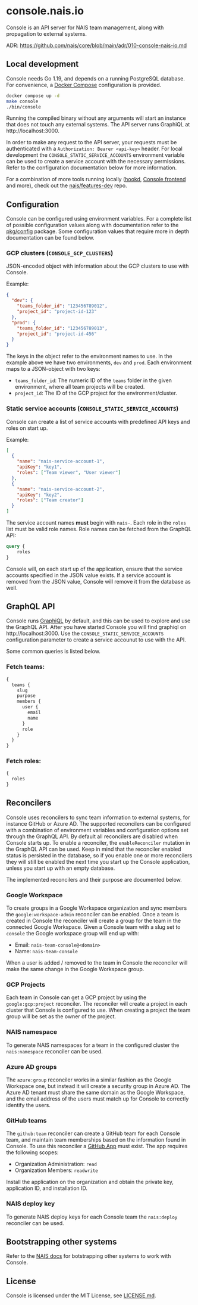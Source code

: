# console.nais.io

Console is an API server for NAIS team management, along with propagation to external systems.

ADR: https://github.com/nais/core/blob/main/adr/010-console-nais-io.md

## Local development

Console needs Go 1.19, and depends on a running PostgreSQL database. For convenience, a [Docker Compose](https://docs.docker.com/compose/) configuration is provided.

```sh
docker compose up -d
make console
./bin/console
```

Running the compiled binary without any arguments will start an instance that does not touch any external systems. The API server runs GraphiQL at http://localhost:3000.

In order to make any request to the API server, your requests must be authenticated with a `Authorization: Bearer <api-key>` header. For local development the `CONSOLE_STATIC_SERVICE_ACCOUNTS` environment variable can be used to create a service account with the necessary permissions. Refer to the configuration documentation below for more information.

For a combination of more tools running locally ([hookd](https://github.com/nais/deploy), [Console frontend](https://github.com/nais/console-frontend) and more), check out the [nais/features-dev](https://github.com/nais/features-dev) repo.

## Configuration

Console can be configured using environment variables. For a complete list of possible configuration values along with documentation refer to the [pkg/config](pkg/config/config.go) package. Some configuration values that require more in depth documentation can be found below.

### GCP clusters (`CONSOLE_GCP_CLUSTERS`)

JSON-encoded object with information about the GCP clusters to use with Console.

Example:

```json
{
  "dev": {
    "teams_folder_id": "123456789012",
    "project_id": "project-id-123"
  },
  "prod": {
    "teams_folder_id": "123456789013",
    "project_id": "project-id-456"
  }
}
```

The keys in the object refer to the environment names to use. In the example above we have two environments, `dev` and `prod`. Each environment maps to a JSON-object with two keys:

- `teams_folder_id`: The numeric ID of the `teams` folder in the given environment, where all team projects will be created.
- `project_id`: The ID of the GCP project for the environment/cluster.

### Static service accounts (`CONSOLE_STATIC_SERVICE_ACCOUNTS`)

Console can create a list of service accounts with predefined API keys and roles on start up.

Example:

```json
[
  {
    "name": "nais-service-account-1",
    "apiKey": "key1",
    "roles": ["Team viewer", "User viewer"]
  },
  {
    "name": "nais-service-account-2",
    "apiKey": "key2",
    "roles": ["Team creator"]
  }
]
```

The service account names **must** begin with `nais-`. Each role in the `roles` list must be valid role names. Role names can be fetched from the GraphQL API:

```graphql
query {
    roles
}
```

Console will, on each start up of the application, ensure that the service accounts specified in the JSON value exists. If a service account is removed from the JSON value, Console will remove it from the database as well.

## GraphQL API

Console runs [GraphiQL](https://github.com/graphql/graphiql) by default, and this can be used to explore and use the GraphQL API. After you have started Console you will find graphiql on http://localhost:3000. Use the `CONSOLE_STATIC_SERVICE_ACCOUNTS` configuration parameter to create a service accounut to use with the API.

Some common queries is listed below.

### Fetch teams:

```graphql
{
  teams {
    slug
    purpose
    members {
      user {
        email
        name
      }
      role
    }
  }
}
```

### Fetch roles:

```graphql
{
  roles
}
```

## Reconcilers

Console uses reconcilers to sync team information to external systems, for instance GitHub or Azure AD. The supported reconcilers can be configured with a combination of environment variables and configuration options set through the GraphQL API. By default all reconcilers are disabled when Console starts up. To enable a reconciler, the `enableReconciler` mutation in the GraphQL API can be used. Keep in mind that the reconciler enabled status is persisted in the database, so if you enable one or more reconcilers they will still be enabled the next time you start up the Console application, unless you start up with an empty database.

The implemented reconcilers and their purpose are documented below.

### Google Workspace

To create groups in a Google Workspace organization and sync members the `google:workspace-admin` reconciler can be enabled. Once a team is created in Console the reconciler will create a group for the team in the connected Google Workspace. Given a Console team with a slug set to `console` the Google workspace group will end up with:

- Email: `nais-team-console@<domain>`
- Name: `nais-team-console`

When a user is added / removed to the team in Console the reconciler will make the same change in the Google Workspace group.

### GCP Projects

Each team in Console can get a GCP project by using the `google:gcp:project` reconciler. The reconciler will create a project in each cluster that Console is configured to use. When creating a project the team group will be set as the owner of the project.

### NAIS namespace

To generate NAIS namespaces for a team in the configured cluster the `nais:namespace` reconciler can be used.

### Azure AD groups

The `azure:group` reconciler works in a similar fashion as the Google Workspace one, but instead it will create a security group in Azure AD. The Azure AD tenant must share the same domain as the Google Workspace, and the email address of the users must match up for Console to correctly identify the users.

### GitHub teams

The `github:team` reconciler can create a GitHub team for each Console team, and maintain team memberships based on the information found in Console. To use this reconciler a [GitHub App](https://docs.github.com/en/developers/apps/getting-started-with-apps/about-apps) must exist. The app requires the following scopes:

- Organization Administration: `read`
- Organization Members: `readwrite`

Install the application on the organization and obtain the private key, application ID, and installation ID.

### NAIS deploy key

To generate NAIS deploy keys for each Console team the `nais:deploy` reconciler can be used.

## Bootstrapping other systems

Refer to the [NAIS docs](https://naas.nais.io/technical/tenant-setup/) for botstrapping other systems to work with Console.

## License

Console is licensed under the MIT License, see [LICENSE.md](LICENSE.md).